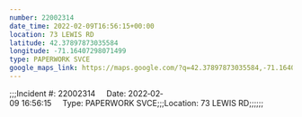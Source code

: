 ```yaml
---
number: 22002314
date_time: 2022-02-09T16:56:15+00:00
location: 73 LEWIS RD
latitude: 42.37897873035584
longitude: -71.16407298071499
type: PAPERWORK SVCE
google_maps_link: https://maps.google.com/?q=42.37897873035584,-71.16407298071499
---
```


;;;Incident #: 22002314     Date: 2022‐02‐09 16:56:15     Type: PAPERWORK SVCE;;;Location: 73 LEWIS RD;;;;;;
